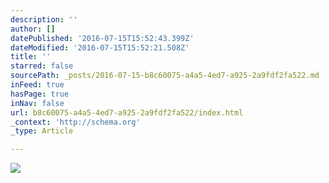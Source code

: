 ```yaml
---
description: ''
author: []
datePublished: '2016-07-15T15:52:43.399Z'
dateModified: '2016-07-15T15:52:21.508Z'
title: ''
starred: false
sourcePath: _posts/2016-07-15-b8c60075-a4a5-4ed7-a925-2a9fdf2fa522.md
inFeed: true
hasPage: true
inNav: false
url: b8c60075-a4a5-4ed7-a925-2a9fdf2fa522/index.html
_context: 'http://schema.org'
_type: Article

---
```

![](https://the-grid-user-content.s3-us-west-2.amazonaws.com/08f597d6-01ec-4dbf-8aef-3023c689ca74.jpg)